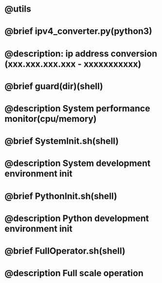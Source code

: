 # @utils
# @brief ipv4_converter.py(python3)
# @description: ip address conversion (xxx.xxx.xxx.xxx - xxxxxxxxxxx)
#
# @brief guard(dir)(shell)
# @description System performance monitor(cpu/memory)
# 
# @brief SystemInit.sh(shell)
# @description System development environment init 
# 
# @brief PythonInit.sh(shell)
# @description Python development environment init
# 
# @brief FullOperator.sh(shell)
# @description Full scale operation 
